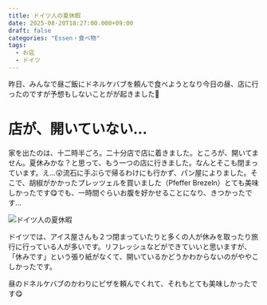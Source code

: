 ```yaml
---
title: ドイツ人の夏休暇
date: 2025-08-20T18:27:00.000+09:00
draft: false
categories: "Essen・食べ物"
tags:
  - お店
  - ドイツ
---
```

昨日、みんなで昼ご飯にドネルケバブを頼んで食べようとなり今日の昼、店に行ったのですが予想もしないことがが起きました🚗

# 店が、開いていない…

家を出たのは、十二時半ごろ。二十分店で店に着きました。ところが、開いてません。夏休みかな？と思って、もう一つの店に行きました。なんとそこも閉まっています。え…😲流石に手ぶらで帰るわけにも行かず、パン屋によりました。そこで、胡椒がかかったプレッツェルを買いました（Pfeffer Brezeln）とても美味しかったです😋でも、一時間ぐらいお腹を好かせることになり、きつかったです…

![ドイツ人の夏休暇](/images/uploads/img_20250820_133240988_mfnr_hdr.jpg)

ドイツでは、アイス屋さんも２つ閉まっていたりと多くの人が休みを取ったり旅行に行っている人が多いです。リフレッシュなどができていいと思いますが、「休みです」という張り紙がなくて、開いているかどうかわからないのがややこしかったです。

昼のドネルケバブのかわりにピザを頼んでくれて、それもとても美味しかったです😋
